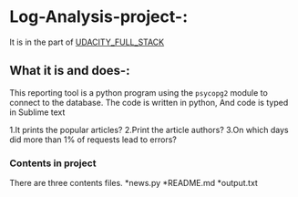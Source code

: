 # Log-Analysis-project-:
It is in the part of [UDACITY_FULL_STACK](https://in.udacity.com/course/full-stack-web-developer-nanodegree--nd004)
## What it is and does-:
This reporting tool is a python program using the `psycopg2` module to connect to the database. 
The code is written in python, And code is typed in Sublime text

 1.It prints the popular articles?
 2.Print the article authors?
 3.On which days did more than 1% of requests lead to errors?
 ### Contents in project
 There are three contents files.
 *news.py
 *README.md
 *output.txt
 ###
